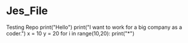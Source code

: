 # Jes_File
Testing Repo
print("Hello")
print("I want to work for a big company as a coder.")
x = 10
y = 20
for i in range(10,20):
print("*")
